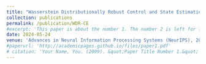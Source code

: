 ```yaml
---
title: "Wasserstein Distributionally Robust Control and State Estimation for Partially Observable Linear Systems"
collection: publications
permalink: /publication/WDR-CE
#excerpt: 'This paper is about the number 1. The number 2 is left for future work.'
date: 2024-05-24
venue: 'Advances in Neural Information Processing Systems (NeurIPS), 2024 (submitted)'
#paperurl: 'http://academicpages.github.io/files/paper1.pdf'
# citation: 'Your Name, You. (2009). &quot;Paper Title Number 1.&quot; <i>Journal 1</i>. 1(1).'
---
```

<!-- This paper is about the number 1. The number 2 is left for future work.

[Download paper here](http://academicpages.github.io/files/paper1.pdf)

Recommended citation: Your Name, You. (2009). "Paper Title Number 1." <i>Journal 1</i>. 1(1). -->